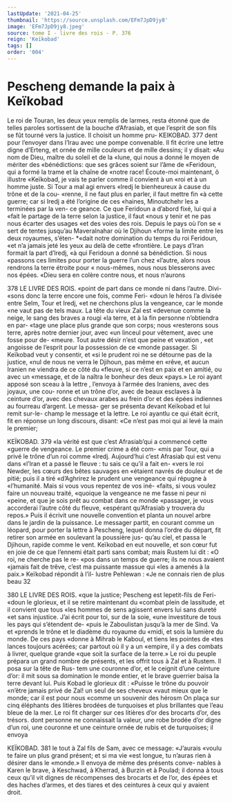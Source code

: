 ```yaml
---
lastUpdate: '2021-04-25'
thumbnail: 'https://source.unsplash.com/EFm7JpD9jy8'
image: 'EFm7JpD9jy8.jpeg'
source: tome I - livre des rois - P. 376
reign: 'Keïkobad'
tags: []
order: '004'
---
```


# Pescheng demande la paix à Keïkobad

Le roi de Touran, les deux yeux remplis de larmes, resta étonné que de telles paroles sortissent
de la bouche d’Afrasiab, et que l’esprit de son fils se
fût tourné vers la justice. Il choisit un homme pru-
KEIKOBAD. 377 dent pour l’envoyer dans l’Irau avec une pompe
convenable. Il fit écrire une lettre digne d’Erteng,
et ornée de mille couleurs et de mille dessins; il y disait: «Au nom de Dieu, maître du soleil et de la «lune, qui nous a donné le moyen de mériter des «bénédictions: que ses grâces soient sur l’âme de «Feridoun, qui a formé la trame et la chaîne de «notre race! Écoute-moi maintenant, ô illustre «Keïkobad, je vais te parler comme il convient à un «roi et à un homme juste. Si Tour a mal agi envers «lredj le bienheureux à cause du trône et de la cou- «renne, il ne faut plus en parler, il faut mettre fin
«à cette guerre; car si Iredj a été l’origine de ces
«haines, Minoutchehr les a terminées par la ven- ce geance. Ce que Feridoun a d’abord fixé, lui qui a «fait le partage de la terre selon la justice, il faut «nous y tenir et ne pas nous écarter des usages «et des voies des rois. Depuis le pays où l’on se
« sert de tentes jusqu’au Maveralnahar où le Djihoun «forme la limite entre les deux royaumes, s’éten-
\*«dait notre domination du temps du roi Feridoun, «et n’a jamais jeté les yeux au delà de cette «frontière. Le pays d’lran formait la part d’lredj,
«à qui Feridoun a donné sa bénédiction. Si nous «passons ces limites pour porter la guerre l’un chez «l’autre, alors nous rendrons la terre étroite pour
« nous-mêmes, nous nous blesserons avec nos épées. «Dieu sera en colère contre nous, et nous n’aurons

378 LE LIVRE DES ROlS.
«point de part dans ce monde ni dans l’autre. Divi-
«sons donc la terre encore une fois, comme Feri- «doun le héros l’a divisée entre Selm, Tour et Iredj,
«et ne cherchons plus la vengeance, car le monde «ne vaut pas de tels maux. La tête du vieux Zal est «devenue comme la neige, le sang des braves a rougi «la terre, et à la fin personne n’obtiendra en par- «tage une place plus grande que son corps; nous «resterons sous terre, après notre dernier jour, avec «un linceul pour vêtement, avec une fosse pour de- «meure. Tout autre désir n’est que peine et vexation ,
«et angoisse de l’esprit pour la possession de ce
«monde passager. Si Keïkobad veut y consentir, et
«si le prudent roi ne se détourne pas de la justice,
«nul de nous ne verra le Djihoun, pas même en
«rêve, et aucun Iranien ne viendra de ce côté du
«fleuve, si ce n’est en paix et en amitié, ou avec un
«message, et de la naîtra le bonheur des deux «pays.»
Le roi ayant apposé son sceau à la lettre , l’envoya
à l’armée des Iraniens, avec des joyaux, une cou-
ronne et un trône d’or, avec de beaux esclaves à la ceinture d’or, avec des chevaux arabes au frein d’or et
des épées indiennes au fourreau d’argent. Le messa-
ger se présenta devant Keïkobad et lui remit sur-le- champ le message et la lettre. Le roi ayantlu ce qui était écrit, fit en réponse un long discours, disant:
«Ce n’est pas moi qui ai levé la main le premier;

KEÏKOBAD. 379 «la vérité est que c’est Afrasiab’qui a commencé cette
«guerre de vengeance. Le premier crime a été com- «mis par Tour, qui a privé le trône d’un roi comme
«lredj. Aujourd’hui c’est Afrasiab qui est venu dans
«l’Iran et a passé le fleuve : tu sais ce qu’il a fait en-
«vers le roi Newder, les cœurs des bêtes sauvages en «étaient navrés de douleur et de pitié; puis il a tiré «d’Aghrirez le prudent une vengeance qui répugne à «l’humanité. Mais si vous vous repentez de vos iné- «faits, si vous voulez faire un nouveau traité, «quoique la vengeance ne me fasse ni peur ni «peine, et que je sois prêt au combat dans ce monde «passager, je vous accorderai l’autre côté du fleuve, «espérant qu’Afrasiab y trouvera du repos.» Puis il
écrivit une nouvelle convention et planta un nouvel arbre dans le jardin de la puissance. Le messager partit, en courant comme un léopard, pour porter la lettre à Pescheng, lequel donna l’ordre du départ,
fit retirer son armée en soulevant la poussière jus-
qu’au ciel, et passa le Djihoun, rapide comme le
vent.
Keïkobad en eut nouvelle, et son cœur fut en
joie de ce que l’ennemi était parti sans combat; mais Rustem lui dit : «O roi, ne cherche pas le re- «pos dans un temps de guerre; ils ne nous avaient «jamais fait de trêve, c’est ma puissante massue qui
«les a amenés à la paix.» Keïkobad répondit à l’il-
lustre Pehlewan : «Je ne connais rien de plus beau
32

380 LE LIVRE DES ROIS.
«que la justice; Pescheng est lepetit-fils de Feri- «doun le glorieux, et il se retire maintenant du «combat plein de lassitude, et il convient que tous «les hommes de sens agissent envers lui sans dureté
«et sans injustice. J’ai écrit pour toi, sur de la soie,
«une investiture de tous les pays qui s’étendent de-
«puis le Zaboulistan jusqu’à la mer de Sind. Va et «prends le trône et le diadème du royaume du «midi, et sois la lumière du monde. De ces pays «donne à Mihrab le Kaboul, et tiens les pointes de «tes lances toujours acérées; car partout où il y a un «empire, il y a des combats à livrer, quelque grande «que soit la surface de la terre.» Le roi du peuple prépara un grand nombre de présents, et les offrit
tous à Zal et à Rustem. Il posa sur la tête de Rus- tem une couronne d’or, et le ceignit d’une ceinture
d’or: il mit sous sa domination le monde entier,
et le brave guerrier baisa la terre devant lui. Puis Kobad le glorieux dit : «Puisse le trône du pouvoir «n’être jamais privé de Zal! un seul de ses cheveux
«vaut mieux que le monde; car il est pour nous
«comme un souvenir des hérosm On plaça sur cinq éléphants des litières brodées de turquoises et plus brillantes que l’eau bleue de la mer. Le roi fit charger sur ces litières d’or des brocarts d’or, des trésors.
dont personne ne connaissait la valeur, une robe brodée d’or digne d’un roi, une couronne et une
ceinture ornée de rubis et de turquoises; il envoya

KEÏKOBAD. 381 le tout à Zal fils de Sam, avec ce message: «J’aurais
«voulu te faire un plus grand présent; et si ma vie «est longue, tu n’auras rien à désirer dans le «monde.» Il envoya de même des présents conve- nables à Karen le brave, à Keschwad, à Kherrad, à Burzin et à Poulad; il donna à tous ceux qu’il vit dignes de récompenses des brocarts et de l’or, des épées et des haches d’armes, et des tiares et des ceintures à ceux qui y avaient droit.
